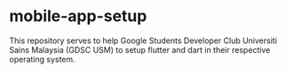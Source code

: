 # mobile-app-setup
This repository serves to help Google Students Developer Club Universiti Sains Malaysia (GDSC USM) to setup flutter and dart in their respective operating system.
